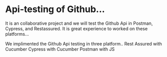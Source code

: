 # Api-testing of Github...
It is an collaborative project and we will test the Github Api in Postman, Cypress, and Restassured. It is great experience to worked on these platforms...

We implimented the Github Api testing in three platform..
Rest Assured with Cucumber
Cypress with Cucumber
Postman with JS
